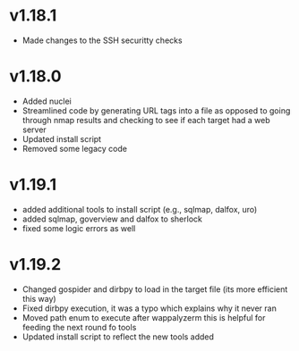  # v1.18.1
* Made changes to the SSH securitty checks

# v1.18.0
* Added nuclei
* Streamlined code by generating URL tags into a file as opposed to going through nmap results and checking to see if each target had a web server
* Updated install script
* Removed some legacy code

# v1.19.1
* added additional tools to install script (e.g., sqlmap, dalfox, uro)
* added sqlmap, goverview and dalfox to sherlock
* fixed some logic errors as well

# v1.19.2
* Changed gospider and dirbpy to load in the target file (its more efficient this way)
* Fixed dirbpy execution, it was a typo which explains why it never ran
* Moved path enum to execute after wappalyzerm this is helpful for feeding the next round fo tools
* Updated install script to reflect the new tools added

